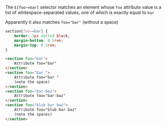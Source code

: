 The `E[foo~=bar]` selector matches an element whose `foo` attribute value is a 
list of whitespace-separated values, one of which is exactly equal to `bar`

Apparently it also matches `foo="bar"` (without a space)

```css
section[foo~=bar] {
	border: 3px dotted black;
	margin-bottom: 0.5rem;
	margin-top: 0.5rem;
}
```

```html
<section foo="bar">
	Attribute foo="bar"
</section>
<section foo="bar ">
	Attribute foo="bar "
	(note the space)
</section>
<section foo="bar-baz">
	Attribute foo="bar-baz"
</section>
<section foo="blub bar baz">
	Attribute foo="blub bar baz"
	(note the spaces)
</section>
```
